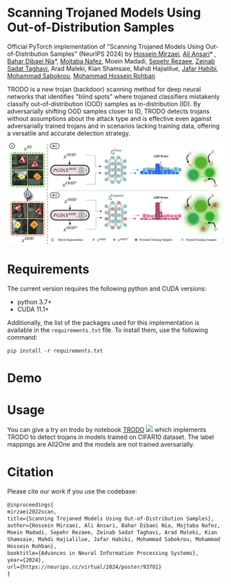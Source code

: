 # Scanning Trojaned Models Using Out-of-Distribution Samples
Official PyTorch implementation of "Scanning Trojaned Models Using Out-of-Distribution Samples" (NeurIPS 2024) by [Hossein Mirzaei](https://scholar.google.com/citations?user=gISaPsoAAAAJ&hl=en), [Ali Ansari](https://scholar.google.com/citations?user=WYxYPXUAAAAJ)* , [Bahar Dibaei Nia](https://scholar.google.com/citations?hl=en&user=R3e5mekAAAAJ)*, [Mojtaba Nafez](https://scholar.google.com/citations?user=v0QfY20AAAAJ&hl=en), Moein Madadi, [Sepehr Rezaee](https://scholar.google.com/citations?hl=en&user=kYl9IWkAAAAJ), [Zeinab Sadat Taghavi](https://scholar.google.com/citations?hl=en&user=G9So2dEAAAAJ), Arad Maleki, Kian Shamsaie, Mahdi Hajialilue, [Jafar Habibi](https://scholar.google.com/citations?user=fKvyreEAAAAJ&hl=en), [Mohammad Sabokrou](https://scholar.google.com/citations?user=jqHXvT0AAAAJ&hl=en), [Mohammad Hossein Rohban](https://scholar.google.com/citations?user=pRyJ6FkAAAAJ&hl=en)

TRODO is a new trojan (backdoor) scanning method for deep neural networks that identifies "blind spots" where trojaned classifiers mistakenly classify out-of-distribution (OOD) samples as in-distribution (ID). By adversarially shifting OOD samples closer to ID, TRODO detects trojans without assumptions about the attack type and is effective even against adversarially trained trojans and in scenarios lacking training data, offering a versatile and accurate detection strategy.

<p align="center">
<img src="figures/main_figure.jpg" alt="Main method overview"/>
</p>

# Requirements

The current version requires the following python and CUDA versions:
- python 3.7+
- CUDA 11.1+

Additionally, the list of the packages used for this implementation is available in the `requirements.txt` file. To install them, use the following command:
```
pip install -r requirements.txt
```

# Demo


# Usage

You can give a try on trodo by notebook [TRODO](TRODO.ipynb) [![][colab]][colab-trodo] which implements TRODO to detect trojans in models trained on CIFAR10 dataset. The label mappings are All2One and the models are not trained aversarially.

[colab]: <https://colab.research.google.com/assets/colab-badge.svg>
[colab-trodo]: <https://colab.research.google.com/github/rohban-lab/trodo/blob/main/TRODO.ipynb>

# Citation 
Please cite our work if you use the codebase: 
```
@inproceedings{
mirzaei2022scan,
title={Scanning Trojaned Models Using Out-of-Distribution Samples},
author={Hossein Mirzaei, Ali Ansari, Bahar Dibaei Nia, Mojtaba Nafez, Moein Madadi, Sepehr Rezaee, Zeinab Sadat Taghavi, Arad Maleki, Kian Shamsaie, Mahdi Hajialilue, Jafar Habibi, Mohammad Sabokrou, Mohammad Hossein Rohban},
booktitle={Advances in Neural Information Processing Systems},
year={2024},
url={https://neurips.cc/virtual/2024/poster/93781}
}
```
